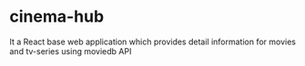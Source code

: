 # cinema-hub
 It a React base web application which provides detail information for movies and tv-series using moviedb API
